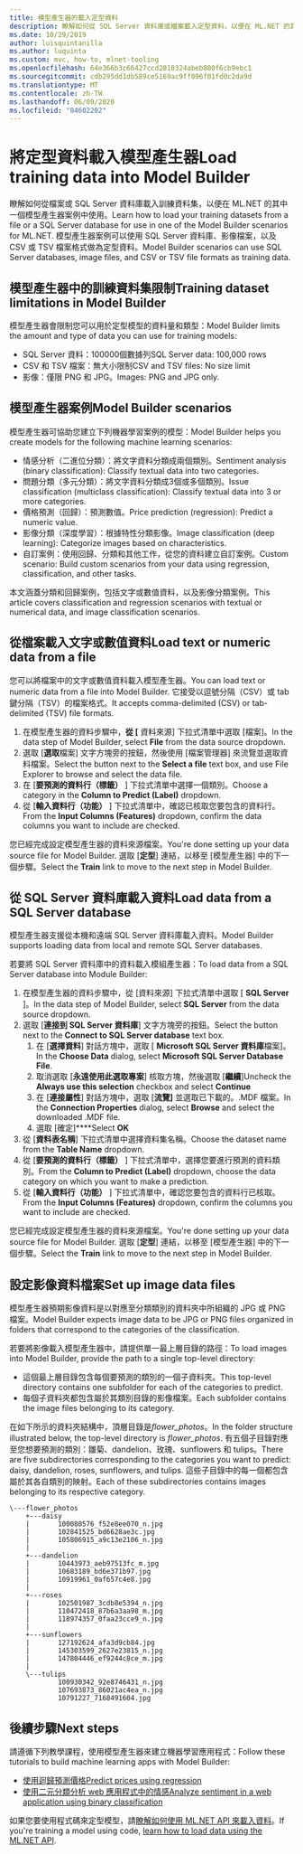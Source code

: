 ```yaml
---
title: 模型產生器的載入定型資料
description: 瞭解如何從 SQL Server 資料庫或檔案載入定型資料，以便在 ML.NET 的其中一個模型產生器案例中使用。
ms.date: 10/29/2019
author: luisquintanilla
ms.author: luquinta
ms.custom: mvc, how-to, mlnet-tooling
ms.openlocfilehash: 64e366b3c66427ccd2810324abeb880f6cb9ebc1
ms.sourcegitcommit: cdb295dd1db589ce5169ac9ff096f01fd0c2da9d
ms.translationtype: MT
ms.contentlocale: zh-TW
ms.lasthandoff: 06/09/2020
ms.locfileid: "84602202"
---
```

# <a name="load-training-data-into-model-builder"></a><span data-ttu-id="786a7-103">將定型資料載入模型產生器</span><span class="sxs-lookup"><span data-stu-id="786a7-103">Load training data into Model Builder</span></span>

<span data-ttu-id="786a7-104">瞭解如何從檔案或 SQL Server 資料庫載入訓練資料集，以便在 ML.NET 的其中一個模型產生器案例中使用。</span><span class="sxs-lookup"><span data-stu-id="786a7-104">Learn how to load your training datasets from a file or a SQL Server database for use in one of the Model Builder scenarios for ML.NET.</span></span> <span data-ttu-id="786a7-105">模型產生器案例可以使用 SQL Server 資料庫、影像檔案，以及 CSV 或 TSV 檔案格式做為定型資料。</span><span class="sxs-lookup"><span data-stu-id="786a7-105">Model Builder scenarios can use SQL Server databases, image files, and CSV or TSV file formats as training data.</span></span>

## <a name="training-dataset-limitations-in-model-builder"></a><span data-ttu-id="786a7-106">模型產生器中的訓練資料集限制</span><span class="sxs-lookup"><span data-stu-id="786a7-106">Training dataset limitations in Model Builder</span></span>

<span data-ttu-id="786a7-107">模型產生器會限制您可以用於定型模型的資料量和類型：</span><span class="sxs-lookup"><span data-stu-id="786a7-107">Model Builder limits the amount and type of data you can use for training models:</span></span>

- <span data-ttu-id="786a7-108">SQL Server 資料：100000個數據列</span><span class="sxs-lookup"><span data-stu-id="786a7-108">SQL Server data: 100,000 rows</span></span>
- <span data-ttu-id="786a7-109">CSV 和 TSV 檔案：無大小限制</span><span class="sxs-lookup"><span data-stu-id="786a7-109">CSV and TSV files: No size limit</span></span>
- <span data-ttu-id="786a7-110">影像：僅限 PNG 和 JPG。</span><span class="sxs-lookup"><span data-stu-id="786a7-110">Images: PNG and JPG only.</span></span>

## <a name="model-builder-scenarios"></a><span data-ttu-id="786a7-111">模型產生器案例</span><span class="sxs-lookup"><span data-stu-id="786a7-111">Model Builder scenarios</span></span>

<span data-ttu-id="786a7-112">模型產生器可協助您建立下列機器學習案例的模型：</span><span class="sxs-lookup"><span data-stu-id="786a7-112">Model Builder helps you create models for the following machine learning scenarios:</span></span>

- <span data-ttu-id="786a7-113">情感分析（二進位分類）：將文字資料分類成兩個類別。</span><span class="sxs-lookup"><span data-stu-id="786a7-113">Sentiment analysis (binary classification): Classify textual data into two categories.</span></span>
- <span data-ttu-id="786a7-114">問題分類（多元分類）：將文字資料分類成3個或多個類別。</span><span class="sxs-lookup"><span data-stu-id="786a7-114">Issue classification (multiclass classification): Classify textual data into 3 or more categories.</span></span>
- <span data-ttu-id="786a7-115">價格預測（回歸）：預測數值。</span><span class="sxs-lookup"><span data-stu-id="786a7-115">Price prediction (regression): Predict a numeric value.</span></span>
- <span data-ttu-id="786a7-116">影像分類（深度學習）：根據特性分類影像。</span><span class="sxs-lookup"><span data-stu-id="786a7-116">Image classification (deep learning): Categorize images based on characteristics.</span></span>
- <span data-ttu-id="786a7-117">自訂案例：使用回歸、分類和其他工作，從您的資料建立自訂案例。</span><span class="sxs-lookup"><span data-stu-id="786a7-117">Custom scenario: Build custom scenarios from your data using regression, classification, and other tasks.</span></span>

<span data-ttu-id="786a7-118">本文涵蓋分類和回歸案例，包括文字或數值資料，以及影像分類案例。</span><span class="sxs-lookup"><span data-stu-id="786a7-118">This article covers classification and regression scenarios with textual or numerical data, and image classification scenarios.</span></span>

## <a name="load-text-or-numeric-data-from-a-file"></a><span data-ttu-id="786a7-119">從檔案載入文字或數值資料</span><span class="sxs-lookup"><span data-stu-id="786a7-119">Load text or numeric data from a file</span></span>

<span data-ttu-id="786a7-120">您可以將檔案中的文字或數值資料載入模型產生器。</span><span class="sxs-lookup"><span data-stu-id="786a7-120">You can load text or numeric data from a file into Model Builder.</span></span> <span data-ttu-id="786a7-121">它接受以逗號分隔（CSV）或 tab 鍵分隔（TSV）的檔案格式。</span><span class="sxs-lookup"><span data-stu-id="786a7-121">It accepts comma-delimited (CSV) or tab-delimited (TSV) file formats.</span></span>

1. <span data-ttu-id="786a7-122">在模型產生器的資料步驟中，**從 [** 資料來源] 下拉式清單中選取 [檔案]。</span><span class="sxs-lookup"><span data-stu-id="786a7-122">In the data step of Model Builder, select **File** from the data source dropdown.</span></span>
2. <span data-ttu-id="786a7-123">選取 [**選取**檔案] 文字方塊旁的按鈕，然後使用 [檔案管理器] 來流覽並選取資料檔案。</span><span class="sxs-lookup"><span data-stu-id="786a7-123">Select the button next to the **Select a file** text box, and use File Explorer to browse and select the data file.</span></span>
3. <span data-ttu-id="786a7-124">在 [**要預測的資料行（標籤）** ] 下拉式清單中選擇一個類別。</span><span class="sxs-lookup"><span data-stu-id="786a7-124">Choose a category in the **Column to Predict (Label)** dropdown.</span></span>
4. <span data-ttu-id="786a7-125">從 [**輸入資料行（功能）** ] 下拉式清單中，確認已核取您要包含的資料行。</span><span class="sxs-lookup"><span data-stu-id="786a7-125">From the **Input Columns (Features)** dropdown, confirm the data columns you want to include are checked.</span></span>

<span data-ttu-id="786a7-126">您已經完成設定模型產生器的資料來源檔案。</span><span class="sxs-lookup"><span data-stu-id="786a7-126">You're done setting up your data source file for Model Builder.</span></span> <span data-ttu-id="786a7-127">選取 [**定型**] 連結，以移至 [模型產生器] 中的下一個步驟。</span><span class="sxs-lookup"><span data-stu-id="786a7-127">Select the **Train** link to move to the next step in Model Builder.</span></span>

## <a name="load-data-from-a-sql-server-database"></a><span data-ttu-id="786a7-128">從 SQL Server 資料庫載入資料</span><span class="sxs-lookup"><span data-stu-id="786a7-128">Load data from a SQL Server database</span></span>

<span data-ttu-id="786a7-129">模型產生器支援從本機和遠端 SQL Server 資料庫載入資料。</span><span class="sxs-lookup"><span data-stu-id="786a7-129">Model Builder supports loading data from local and remote SQL Server databases.</span></span>

<span data-ttu-id="786a7-130">若要將 SQL Server 資料庫中的資料載入模組產生器：</span><span class="sxs-lookup"><span data-stu-id="786a7-130">To load data from a SQL Server database into Module Builder:</span></span>

1. <span data-ttu-id="786a7-131">在模型產生器的資料步驟中，從 [資料來源] 下拉式清單中選取 [ **SQL Server** ]。</span><span class="sxs-lookup"><span data-stu-id="786a7-131">In the data step of Model Builder, select **SQL Server** from the data source dropdown.</span></span>
1. <span data-ttu-id="786a7-132">選取 [**連接到 SQL Server 資料庫**] 文字方塊旁的按鈕。</span><span class="sxs-lookup"><span data-stu-id="786a7-132">Select the button next to the **Connect to SQL Server database** text box.</span></span>
    1. <span data-ttu-id="786a7-133">在 [**選擇資料**] 對話方塊中，選取 [ **Microsoft SQL Server 資料庫**檔案]。</span><span class="sxs-lookup"><span data-stu-id="786a7-133">In the **Choose Data** dialog, select **Microsoft SQL Server Database File**.</span></span>
    1. <span data-ttu-id="786a7-134">取消選取 [**永遠使用此選取專案**] 核取方塊，然後選取 [**繼續**]</span><span class="sxs-lookup"><span data-stu-id="786a7-134">Uncheck the **Always use this selection** checkbox and select **Continue**</span></span>
    1. <span data-ttu-id="786a7-135">在 [**連接屬性**] 對話方塊中，選取 [**流覽]** 並選取已下載的。.MDF 檔案。</span><span class="sxs-lookup"><span data-stu-id="786a7-135">In the **Connection Properties** dialog, select **Browse** and select the downloaded .MDF file.</span></span>
    1. <span data-ttu-id="786a7-136">選取 [確定]\*\*\*\*</span><span class="sxs-lookup"><span data-stu-id="786a7-136">Select **OK**</span></span>
1. <span data-ttu-id="786a7-137">從 [**資料表名稱**] 下拉式清單中選擇資料集名稱。</span><span class="sxs-lookup"><span data-stu-id="786a7-137">Choose the dataset name from the **Table Name** dropdown.</span></span>
1. <span data-ttu-id="786a7-138">從 [**要預測的資料行（標籤）** ] 下拉式清單中，選擇您要進行預測的資料類別。</span><span class="sxs-lookup"><span data-stu-id="786a7-138">From the **Column to Predict (Label)** dropdown, choose the data category on which you want to make a prediction.</span></span>
1. <span data-ttu-id="786a7-139">從 [**輸入資料行（功能）** ] 下拉式清單中，確認您要包含的資料行已核取。</span><span class="sxs-lookup"><span data-stu-id="786a7-139">From the **Input Columns (Features)** dropdown, confirm the columns you want to include are checked.</span></span>

<span data-ttu-id="786a7-140">您已經完成設定模型產生器的資料來源檔案。</span><span class="sxs-lookup"><span data-stu-id="786a7-140">You're done setting up your data source file for Model Builder.</span></span> <span data-ttu-id="786a7-141">選取 [**定型**] 連結，以移至 [模型產生器] 中的下一個步驟。</span><span class="sxs-lookup"><span data-stu-id="786a7-141">Select the **Train** link to move to the next step in Model Builder.</span></span>

## <a name="set-up-image-data-files"></a><span data-ttu-id="786a7-142">設定影像資料檔案</span><span class="sxs-lookup"><span data-stu-id="786a7-142">Set up image data files</span></span>

<span data-ttu-id="786a7-143">模型產生器預期影像資料是以對應至分類類別的資料夾中所組織的 JPG 或 PNG 檔案。</span><span class="sxs-lookup"><span data-stu-id="786a7-143">Model Builder expects image data to be JPG or PNG files organized in folders that correspond to the categories of the classification.</span></span>

<span data-ttu-id="786a7-144">若要將影像載入模型產生器中，請提供單一最上層目錄的路徑：</span><span class="sxs-lookup"><span data-stu-id="786a7-144">To load images into Model Builder, provide the path to a single top-level directory:</span></span>

- <span data-ttu-id="786a7-145">這個最上層目錄包含每個要預測的類別的一個子資料夾。</span><span class="sxs-lookup"><span data-stu-id="786a7-145">This top-level directory contains one subfolder for each of the categories to predict.</span></span>
- <span data-ttu-id="786a7-146">每個子資料夾都包含屬於其類別目錄的影像檔案。</span><span class="sxs-lookup"><span data-stu-id="786a7-146">Each subfolder contains the image files belonging to its category.</span></span>

<span data-ttu-id="786a7-147">在如下所示的資料夾結構中，頂層目錄是*flower_photos*。</span><span class="sxs-lookup"><span data-stu-id="786a7-147">In the folder structure illustrated below, the top-level directory is *flower_photos*.</span></span> <span data-ttu-id="786a7-148">有五個子目錄對應至您想要預測的類別：雛菊、dandelion、玫瑰、sunflowers 和 tulips。</span><span class="sxs-lookup"><span data-stu-id="786a7-148">There are five subdirectories corresponding to the categories you want to predict: daisy, dandelion, roses, sunflowers, and tulips.</span></span> <span data-ttu-id="786a7-149">這些子目錄中的每一個都包含屬於其各自類別的映射。</span><span class="sxs-lookup"><span data-stu-id="786a7-149">Each of these subdirectories contains images belonging to its respective category.</span></span>

```text
\---flower_photos
    +---daisy
    |       100080576_f52e8ee070_n.jpg
    |       102841525_bd6628ae3c.jpg
    |       105806915_a9c13e2106_n.jpg
    |
    +---dandelion
    |       10443973_aeb97513fc_m.jpg
    |       10683189_bd6e371b97.jpg
    |       10919961_0af657c4e8.jpg
    |
    +---roses
    |       102501987_3cdb8e5394_n.jpg
    |       110472418_87b6a3aa98_m.jpg
    |       118974357_0faa23cce9_n.jpg
    |
    +---sunflowers
    |       127192624_afa3d9cb84.jpg
    |       145303599_2627e23815_n.jpg
    |       147804446_ef9244c8ce_m.jpg
    |
    \---tulips
            100930342_92e8746431_n.jpg
            107693873_86021ac4ea_n.jpg
            10791227_7168491604.jpg
```

## <a name="next-steps"></a><span data-ttu-id="786a7-150">後續步驟</span><span class="sxs-lookup"><span data-stu-id="786a7-150">Next steps</span></span>

<span data-ttu-id="786a7-151">請遵循下列教學課程，使用模型產生器來建立機器學習應用程式：</span><span class="sxs-lookup"><span data-stu-id="786a7-151">Follow these tutorials to build machine learning apps with Model Builder:</span></span>

- [<span data-ttu-id="786a7-152">使用迴歸預測價格</span><span class="sxs-lookup"><span data-stu-id="786a7-152">Predict prices using regression</span></span>](../tutorials/predict-prices-with-model-builder.md)
- [<span data-ttu-id="786a7-153">使用二元分類分析 web 應用程式中的情感</span><span class="sxs-lookup"><span data-stu-id="786a7-153">Analyze sentiment in a web application using binary classification</span></span>](../tutorials/sentiment-analysis-model-builder.md)

<span data-ttu-id="786a7-154">如果您要使用程式碼來定型模型，請[瞭解如何使用 ML.NET API 來載入資料](load-data-ml-net.md)。</span><span class="sxs-lookup"><span data-stu-id="786a7-154">If you're training a model using code, [learn how to load data using the ML.NET API](load-data-ml-net.md).</span></span>
